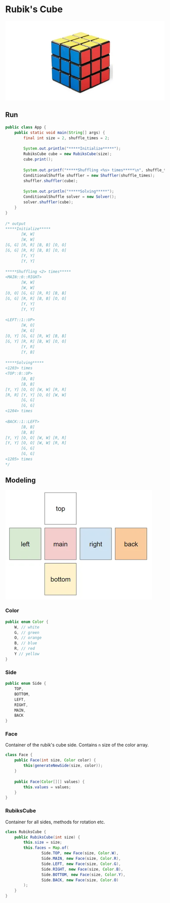 # Rubik's Cube

![rubikscube.webp](src/main/resources/rubikscube.webp)


## Run

```java
public class App {
    public static void main(String[] args) {
        final int size = 2, shuffle_times = 2;

        System.out.println("*****Initialize*****");
        RubiksCube cube = new RubiksCube(size);
        cube.print();

        System.out.printf("*****Shuffling <%s> times*****\n", shuffle_times);
        ConditionalShuffle shuffler = new Shuffler(shuffle_times);
        shuffler.shuffler(cube);

        System.out.println("*****Solving*****");
        ConditionalShuffle solver = new Solver();
        solver.shuffler(cube);
    }
}

/* output
*****Initialize*****
       [W, W]
       [W, W]
[G, G] [R, R] [B, B] [O, O]
[G, G] [R, R] [B, B] [O, O]
       [Y, Y]
       [Y, Y]

*****Shuffling <2> times*****
<MAIN::0::RIGHT>
       [W, W]
       [W, W]
[O, O] [G, G] [R, R] [B, B]
[G, G] [R, R] [B, B] [O, O]
       [Y, Y]
       [Y, Y]

<LEFT::1::UP>
       [W, O]
       [W, G]
[O, Y] [G, G] [R, W] [B, B]
[G, Y] [R, R] [B, W] [O, O]
       [Y, R]
       [Y, B]

*****Solving*****
<1203> times
<TOP::0::UP>
       [B, B]
       [B, B]
[Y, Y] [O, O] [W, W] [R, R]
[R, R] [Y, Y] [O, O] [W, W]
       [G, G]
       [G, G]
<1204> times

<BACK::1::LEFT>
       [B, B]
       [B, B]
[Y, Y] [O, O] [W, W] [R, R]
[Y, Y] [O, O] [W, W] [R, R]
       [G, G]
       [G, G]
<1205> times
*/
```


## Modeling

![model.webp](src/main/resources/model.webp)

### Color
```java
public enum Color {
    W, // white
    G, // green
    O, // orange
    B, // blue
    R, // red
    Y // yellow
}
```

### Side
```java
public enum Side {
    TOP,
    BOTTOM,
    LEFT,
    RIGHT,
    MAIN,
    BACK
}
```

### Face

Container of the rubik's cube side. Contains `n` size of the color array.

```java
class Face {
    public Face(int size, Color color) {
        this(generateNewSide(size, color));
    }

    public Face(Color[][] values) {
        this.values = values;
    }
}
```


### RubiksCube

Container for all sides, methods for rotation etc.

```java
class RubiksCube {
    public RubiksCube(int size) {
        this.size = size;
        this.faces = Map.of(
                Side.TOP, new Face(size, Color.W),
                Side.MAIN, new Face(size, Color.R),
                Side.LEFT, new Face(size, Color.G),
                Side.RIGHT, new Face(size, Color.B),
                Side.BOTTOM, new Face(size, Color.Y),
                Side.BACK, new Face(size, Color.O)
        );
    }
}
```

